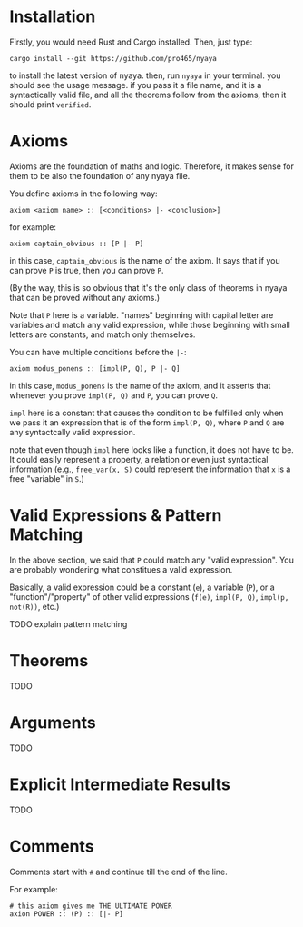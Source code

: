 # Installation
Firstly, you would need Rust and Cargo installed.
Then, just type:
```shell
cargo install --git https://github.com/pro465/nyaya
```
to install the latest version of nyaya.
then, run `nyaya` in your terminal. you should see the usage message. if you pass it a file name, and it is a syntactically valid file, and all the theorems follow from the axioms, then it should print `verified`.

# Axioms

Axioms are the foundation of maths and logic. Therefore, it makes sense for them to be also the foundation of any nyaya file.

You define axioms in the following way:
```
axiom <axiom name> :: [<conditions> |- <conclusion>]
```

for example: 

```
axiom captain_obvious :: [P |- P]
```

in this case, `captain_obvious` is the name of the axiom. It says that if you can prove `P` is true, then you can prove `P`.

(By the way, this is so obvious that it's the only class of theorems in nyaya that can be proved without any axioms.)

Note that `P` here is a variable. "names" beginning with capital letter are variables and match any valid expression, 
while those beginning with small letters are constants, and match only themselves.

You can have multiple conditions before the `|-`:

```
axiom modus_ponens :: [impl(P, Q), P |- Q]
```

in this case, `modus_ponens` is the name of the axiom, and it asserts that whenever you prove `impl(P, Q)` and `P`, you can prove `Q`.

`impl` here is a constant that causes the condition to be fulfilled only when we pass it an expression that is of the form `impl(P, Q)`, 
where `P` and `Q` are any syntactcally valid expression.

note that even though `impl` here looks like a function, it does not have to be. It could easily represent a property, a relation or even just
syntactical information (e.g., `free_var(x, S)` could represent the information that `x` is a free "variable" in `S`.)


# Valid Expressions & Pattern Matching

In the above section, we said that `P` could match any "valid expression". You are probably wondering what constitues a valid expression.

Basically, a valid expression could be a constant (`e`), a variable (`P`), or a 
"function"/"property" of other valid expressions (`f(e)`, `impl(P, Q)`, `impl(p, not(R))`, etc.)

TODO explain pattern matching

# Theorems

TODO

# Arguments

TODO

# Explicit Intermediate Results

TODO

# Comments

Comments start with `#` and continue till the end of the line.

For example: 
```
# this axiom gives me THE ULTIMATE POWER
axion POWER :: (P) :: [|- P]
```
